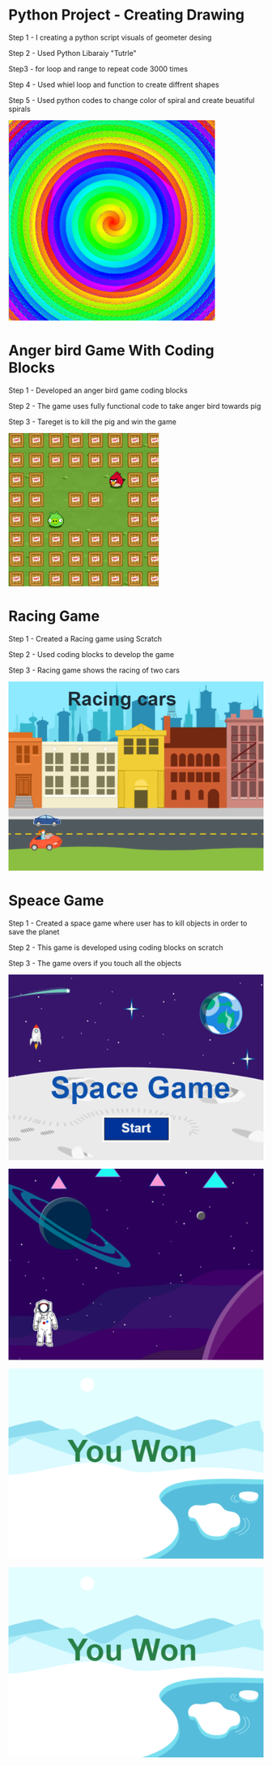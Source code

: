  # Python Project - Creating Drawing

Step 1 - I creating a python script visuals of geometer desing

Step 2 - Used Python Libaraiy "Tutrle"

Step3 - for loop and range to repeat code 3000 times

Step 4 - Used whiel loop and function to create diffrent shapes

Step 5 - Used python codes to change color of spiral and create beuatiful spirals

![](https://github.com/rayyannizami/RAYYAN-S-PROJECT/blob/main/Images/Screenshot%202025-02-08%20160035.png)



# Anger bird Game With Coding Blocks

Step 1 - Developed an  anger bird game coding blocks

Step 2 - The game uses fully functional code to take anger bird towards pig 

Step 3 - Tareget is to kill the pig and win the game

![](https://github.com/rayyannizami/RAYYAN-S-PROJECT/blob/main/Images/Screenshot%202025-02-08%20170712.png)



# Racing Game

Step 1 - Created a Racing game using Scratch

Step 2 - Used coding blocks to develop the game

Step 3 - Racing game shows the racing of two cars

![](https://github.com/rayyannizami/RAYYAN-S-PROJECT/blob/main/Images/Screenshot%202025-02-15%20154952.png)



 # Speace Game

Step 1 - Created a space game where user has to kill objects in order to save the planet

Step 2 - This game is developed using coding blocks on scratch

Step 3 - The game overs if you touch all the objects

![](https://github.com/rayyannizami/RAYYAN-S-PROJECT/blob/main/Images/Screenshot%202025-02-15%20154827.png)

![](https://github.com/rayyannizami/RAYYAN-S-PROJECT/blob/main/Images/Screenshot%202025-02-15%20154835.png)

![](https://github.com/rayyannizami/RAYYAN-S-PROJECT/blob/main/Images/Screenshot%202025-02-15%20154844.png)

![](https://github.com/rayyannizami/RAYYAN-S-PROJECT/blob/main/Images/Screenshot%202025-02-15%20154844.png)



